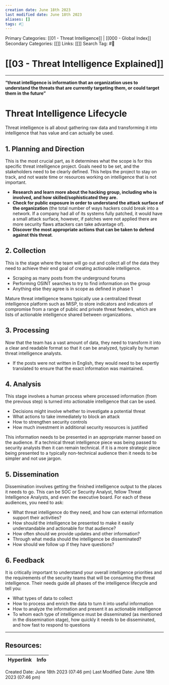 ```yaml
---
creation date: June 18th 2023
last modified date: June 18th 2023
aliases: []
tags: #📖
---
```


Primary Categories: [[01 - Threat Intelligence]] | [[000 - Global Index]] 
Secondary Categories: [[]] 
Links: [[]] 
Search Tag: #📖  

# [[03 - Threat Intelligence Explained]]  
---

**“threat intelligence is information that an organization uses to understand the threats that are currently targeting them, or could target them in the future”**

# Threat Intelligence Lifecycle

Threat intelligence is all about gathering raw data and transforming it into intelligence that has value and can actually be used.

## 1. Planning and Direction

This is the most crucial part, as it determines what the scope is for this specific threat intelligence project. Goals need to be set, and the stakeholders need to be clearly defined. This helps the project to stay on track, and not waste time or resources working on intelligence that is not important.

- **Research and learn more about the hacking group, including who is involved, and how skilled/sophisticated they are.**
- **Check for public exposure in order to understand the attack surface of the organization** (the total number of ways hackers could break into a network. If a company had all of its systems fully patched, it would have a small attack surface, however, if patches were not applied there are more security flaws attackers can take advantage of).
- **Discover the most appropriate actions that can be taken to defend against this threat**.

## 2. Collection

This is the stage where the team will go out and collect all of the data they need to achieve their end goal of creating actionable intelligence.

- Scraping as many posts from the underground forums
- Performing OSINT searches to try to find information on the group
- Anything else they agree is in scope as defined in phase 1

Mature threat intelligence teams typically use a centralized threat intelligence platform such as MISP, to store indicators and indicators of compromise from a range of public and private threat feeders, which are lists of actionable intelligence shared between organizations.

## 3. Processing

Now that the team has a vast amount of data, they need to transform it into a clear and readable format so that it can be analyzed, typically by human threat intelligence analysts.

- If the posts were not written in English, they would need to be expertly translated to ensure that the exact information was maintained.

## 4. Analysis

This stage involves a human process where processed information (from the previous step) is turned into actionable intelligence that can be used.

- Decisions might involve whether to investigate a potential threat
- What actions to take immediately to block an attack
- How to strengthen security controls
- How much investment in additional security resources is justified

This information needs to be presented in an appropriate manner based on the audience. If a technical threat intelligence piece was being passed to security analysts then it can remain technical. if it is a more strategic piece being presented to a typically non-technical audience then it needs to be simpler and not use jargon.

## 5. Dissemination

Dissemination involves getting the finished intelligence output to the places it needs to go. This can be SOC or Security Analyst, fellow Threat Intelligence Analysts, and even the executive board.
For each of these audiences, you need to ask:

- What threat intelligence do they need, and how can external information support their activities?
- How should the intelligence be presented to make it easily understandable and actionable for that audience?
- How often should we provide updates and other information?
- Through what media should the intelligence be disseminated?
- How should we follow up if they have questions?

## 6. Feedback

It is critically important to understand your overall intelligence priorities and the requirements of the security teams that will be consuming the threat intelligence. Their needs guide all phases of the intelligence lifecycle and tell you:

- What types of data to collect
- How to process and enrich the data to turn it into useful information
- How to analyze the information and present it as actionable intelligence
- To whom each type of intelligence must be disseminated (as mentioned in the dissemination stage), how quickly it needs to be disseminated, and how fast to respond to questions










___

## Resources:

| Hyperlink | Info |
| --------- | ---- |


Created Date: June 18th 2023 (07:46 pm) 
Last Modified Date: June 18th 2023 (07:46 pm)

